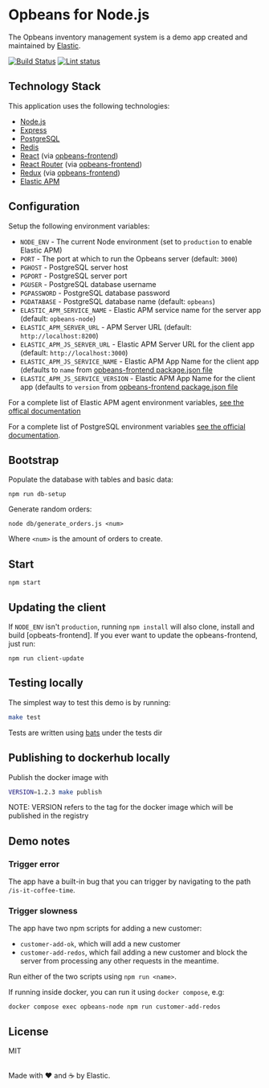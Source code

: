 # Opbeans for Node.js

The Opbeans inventory management system is a demo app created and
maintained by [Elastic](https://elastic.co).

[![Build Status](https://apm-ci.elastic.co/job/apm-agent-nodejs/job/opbeans-node-mbp/job/main/badge/icon)](https://apm-ci.elastic.co/job/apm-agent-nodejs/job/opbeans-node-mbp/job/main/)
[![Lint status](https://github.com/elastic/opbeans-node/workflows/Lint/badge.svg)](https://github.com/elastic/opbeans-node/actions)

## Technology Stack

This application uses the following technologies:

- [Node.js](https://nodejs.org)
- [Express](http://expressjs.com)
- [PostgreSQL](https://www.postgresql.org)
- [Redis](https://redis.io)
- [React](https://facebook.github.io/react/) (via [opbeans-frontend])
- [React Router](https://github.com/ReactTraining/react-router) (via
  [opbeans-frontend])
- [Redux](https://github.com/reactjs/redux) (via [opbeans-frontend])
- [Elastic APM](https://www.elastic.co/solutions/apm)

## Configuration

Setup the following environment variables:

- `NODE_ENV` - The current Node environment (set to `production` to
  enable Elastic APM)
- `PORT` - The port at which to run the Opbeans server (default: `3000`)
- `PGHOST` - PostgreSQL server host
- `PGPORT` - PostgreSQL server port
- `PGUSER` - PostgreSQL database username
- `PGPASSWORD` - PostgreSQL database password
- `PGDATABASE` - PostgreSQL database name (default: `opbeans`)
- `ELASTIC_APM_SERVICE_NAME` - Elastic APM service name for the server
  app (default: `opbeans-node`)
- `ELASTIC_APM_SERVER_URL` - APM Server URL (default:
  `http://localhost:8200`)
- `ELASTIC_APM_JS_SERVER_URL` - Elastic APM Server URL for the
  client app (default: `http://localhost:3000`)
- `ELASTIC_APM_JS_SERVICE_NAME` - Elastic APM App Name for the
  client app (defaults to `name` from [opbeans-frontend package.json
  file](https://github.com/elastic/opbeans-frontend/blob/master/package.json)
- `ELASTIC_APM_JS_SERVICE_VERSION` - Elastic APM App Name for the
  client app (defaults to `version` from [opbeans-frontend package.json
  file](https://github.com/elastic/opbeans-frontend/blob/master/package.json)

For a complete list of Elastic APM agent environment variables, [see the
offical
documentation](https://www.elastic.co/guide/en/apm/agent/nodejs/current/agent-api.html#apm-start)

For a complete list of PostgreSQL environment variables [see the
official
documentation](https://www.postgresql.org/docs/9.5/static/libpq-envars.html).

## Bootstrap

Populate the database with tables and basic data:

```
npm run db-setup
```

Generate random orders:

```
node db/generate_orders.js <num>
```

Where `<num>` is the amount of orders to create.

## Start

```
npm start
```

## Updating the client

If `NODE_ENV` isn't `production`, running `npm install` will also clone,
install and build [opbeats-frontend]. If you ever want to update the
opbeans-frontend, just run:

```
npm run client-update
```

## Testing locally

The simplest way to test this demo is by running:

```bash
make test
```

Tests are written using [bats](https://github.com/sstephenson/bats) under the tests dir

## Publishing to dockerhub locally

Publish the docker image with

```bash
VERSION=1.2.3 make publish
```

NOTE: VERSION refers to the tag for the docker image which will be published in the registry

## Demo notes

### Trigger error

The app have a built-in bug that you can trigger by navigating to the
path `/is-it-coffee-time`.

### Trigger slowness

The app have two npm scripts for adding a new customer:

- `customer-add-ok`, which will add a new customer
- `customer-add-redos`, which fail adding a new customer and block the
  server from processing any other requests in the meantime.

Run either of the two scripts using `npm run <name>`.

If running inside docker, you can run it using `docker compose`, e.g:

```
docker compose exec opbeans-node npm run customer-add-redos
```

## License

MIT

<br>Made with ♥️ and ☕️ by Elastic.

[opbeans-frontend]: https://github.com/elastic/opbeans-frontend
